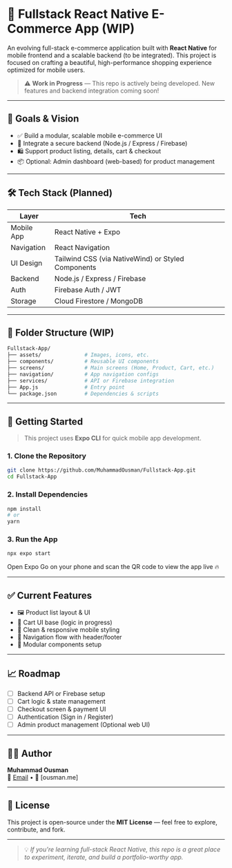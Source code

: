 # 🛒 Fullstack React Native E-Commerce App (WIP)

An evolving full-stack e-commerce application built with **React Native** for mobile frontend and a scalable backend (to be integrated). This project is focused on crafting a beautiful, high-performance shopping experience optimized for mobile users.

> ⚠️ **Work in Progress** — This repo is actively being developed. New features and backend integration coming soon!

---

## 🚀 Goals & Vision

- ✅ Build a modular, scalable mobile e-commerce UI
- 🔄 Integrate a secure backend (Node.js / Express / Firebase)
- 🛍️ Support product listing, details, cart & checkout
- 📦 Optional: Admin dashboard (web-based) for product management

---

## 🛠️ Tech Stack (Planned)

| Layer      | Tech                         |
|------------|------------------------------|
| Mobile App | React Native + Expo          |
| Navigation | React Navigation             |
| UI Design  | Tailwind CSS (via NativeWind) or Styled Components |
| Backend    | Node.js / Express / Firebase |
| Auth       | Firebase Auth / JWT          |
| Storage    | Cloud Firestore / MongoDB    |

---

## 📂 Folder Structure (WIP)

```bash
Fullstack-App/
├── assets/              # Images, icons, etc.
├── components/          # Reusable UI components
├── screens/             # Main screens (Home, Product, Cart, etc.)
├── navigation/          # App navigation configs
├── services/            # API or Firebase integration
├── App.js               # Entry point
└── package.json         # Dependencies & scripts
```

---

## 🔧 Getting Started

> This project uses **Expo CLI** for quick mobile app development.

### 1. Clone the Repository

```bash
git clone https://github.com/MuhammadOusman/Fullstack-App.git
cd Fullstack-App
```

### 2. Install Dependencies

```bash
npm install
# or
yarn
```

### 3. Run the App

```bash
npx expo start
```

Open Expo Go on your phone and scan the QR code to view the app live 🔥

---

## ✅ Current Features

- 🖼️ Product list layout & UI
- 🛒 Cart UI base (logic in progress)
- 💅 Clean & responsive mobile styling
- 🔄 Navigation flow with header/footer
- 💬 Modular components setup

---

## 📈 Roadmap

- [ ] Backend API or Firebase setup
- [ ] Cart logic & state management
- [ ] Checkout screen & payment UI
- [ ] Authentication (Sign in / Register)
- [ ] Admin product management (Optional web UI)

---

## 🙋‍♂️ Author

**Muhammad Ousman**  
📧 [Email](ousmansohail786@gmail@example.com) • 🔗 [ousman.me]

---

## 📄 License

This project is open-source under the **MIT License** — feel free to explore, contribute, and fork.

---

> 💡 *If you're learning full-stack React Native, this repo is a great place to experiment, iterate, and build a portfolio-worthy app.*
